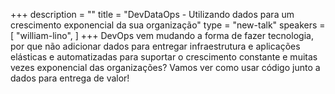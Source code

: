 +++
description = ""
title = "DevDataOps - Utilizando dados para um crescimento exponencial da sua organização"
type = "new-talk"
speakers = [
        "william-lino",
]
+++
DevOps vem mudando a forma de fazer tecnologia, por que não adicionar dados para entregar infraestrutura e aplicações elásticas e automatizadas para suportar o crescimento constante e muitas vezes exponencial das organizações? Vamos ver como usar código junto a dados para entrega de valor!